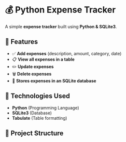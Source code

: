 # 💰 Python Expense Tracker

A simple **expense tracker** built using **Python & SQLite3**.

## 🚀 Features
- ✅ **Add expenses** (description, amount, category, date)
- 📋 **View all expenses in a table**
- ✏️ **Update expenses**
- 🗑️ **Delete expenses**
- 💾 **Stores expenses in an SQLite database**

## 📌 Technologies Used
- **Python** (Programming Language)
- **SQLite3** (Database)
- **Tabulate** (Table formatting)

## 📂 Project Structure
